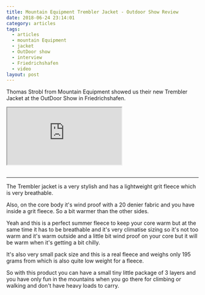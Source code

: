 ```yaml
---
title: Mountain Equipment Trembler Jacket - Outdoor Show Review
date: 2018-06-24 23:14:01
category: articles
tags:
  - articles
  - mountain Equipment
  - jacket
  - OutDoor show
  - interview
  - Friedrichshafen
  - video
layout: post
---
```


Thomas Strobl from Mountain Equipment showed us their new Trembler Jacket at the OutDoor Show in Friedrichshafen.

<div class="embed-responsive embed-responsive-16by9">
    <iframe class="embed-responsive-item" src="https://www.youtube.com/embed/MQuRMijZ_kM"></iframe>
</div>
<br>
<!--more-->

---

The Trembler jacket is a very stylish and has a lightweight grit fleece which is
very breathable.  

Also, on the core body it's wind proof with a 20 denier fabric and you have
inside a grit fleece. So a bit warmer than the other sides.

Yeah and this is a perfect summer fleece to keep your core warm but at the
same time it has to be breathable and it's very climatise sizing so it's not too
warm and it's warm outside and a little bit wind proof on your core but
it will be warm when it's getting a bit chilly.

It's also very small pack size and this is a real fleece and
weighs only 195 grams from which is also quite low weight for
a fleece.

So with this product you can have a small tiny little package of
3 layers and you have only fun in the mountains when you go there for climbing
or walking and don't have heavy loads to carry.
